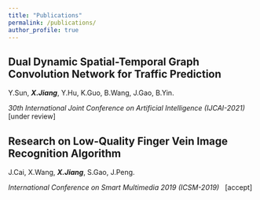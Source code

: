 ```yaml
---
title: "Publications"
permalink: /publications/
author_profile: true
---
```


## **Dual Dynamic Spatial-Temporal Graph Convolution Network for Traffic Prediction**

Y.Sun, _**X.Jiang**_, Y.Hu, K.Guo, B.Wang, J.Gao, B.Yin.

_30th International Joint Conference on Artificial Intelligence  (IJCAI-2021)_ &nbsp; \[under review]


## **Research on Low-Quality Finger Vein Image Recognition Algorithm**

J.Cai, X.Wang, _**X.Jiang**_, S.Gao, J.Peng.

_International Conference on Smart Multimedia 2019  (ICSM-2019)_ &nbsp; \[accept]

